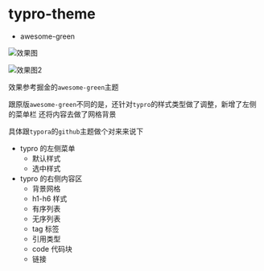 # typro-theme

- awesome-green

![效果图](https://tva1.sinaimg.cn/large/006y8mN6ly1h6scpunpbdj31b40u0n19.jpg)

![效果图2](https://tva1.sinaimg.cn/large/006y8mN6ly1h6scxwok98j30qq11kwhz.jpg)

效果参考掘金的`awesome-green`主题

跟原版`awesome-green`不同的是，还针对`typro`的样式类型做了调整，新增了左侧的菜单栏
还将内容去做了网格背景

具体跟`typora`的`github`主题做个对来来说下

- typro 的左侧菜单
  - 默认样式
  - 选中样式
- typro 的右侧内容区
  - 背景网格
  - h1-h6 样式
  - 有序列表
  - 无序列表
  - tag 标签
  - 引用类型
  - code 代码块
  - 链接

